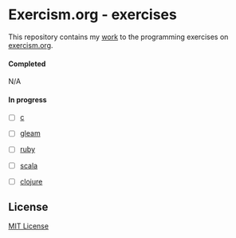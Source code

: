 # Exercism.org - exercises

This repository contains my [work](https://exercism.org/profiles/clovisphere) to the programming exercises on [exercism.org](https://exercism.org/).

#### Completed

N/A

#### In progress
- [ ] [c](https://exercism.org/tracks/c)
- [ ] [gleam](https://exercism.org/tracks/gleam)
- [ ] [ruby](https://exercism.org/tracks/ruby)
- [ ] [scala](https://exercism.org/tracks/scala)
- [ ] [clojure](https://exercism.org/tracks/clojure)


## License
[MIT License](./LICENSE)
